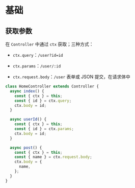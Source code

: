 # 基础

## 获取参数

在 `Controller` 中通过 `ctx` 获取；三种方式：

- `ctx.query`：`/user?id=id`

- `ctx.params`：`/user/:id`

- `ctx.request.body`：`/user` 表单或 JSON 提交，在请求体中

```js
class HomeController extends Controller {
  async index() {
    const { ctx } = this;
    const { id } = ctx.query;
    ctx.body = id;
  }

  async userId() {
    const { ctx } = this;
    const { id } = ctx.params;
    ctx.body = id;
  }

  async post() {
    const { ctx } = this;
    const { name } = ctx.request.body;
    ctx.body = {
      name,
    };
  }
}
```